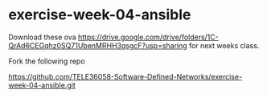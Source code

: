 # exercise-week-04-ansible
Download these ova https://drive.google.com/drive/folders/1C-QrAd6CEGqhz0SQ71UbenMRHH3qsgcF?usp=sharing for next weeks class. 


Fork the following repo

https://github.com/TELE36058-Software-Defined-Networks/exercise-week-04-ansible.git